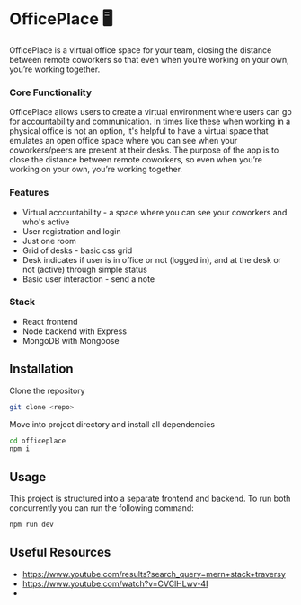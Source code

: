 # OfficePlace 🖥

OfficePlace is a virtual office space for your team, closing the distance between remote coworkers so that even when you’re working on your own, you’re working together.

### Core Functionality

OfficePlace allows users to create a virtual environment where users can go for accountability and communication. In times like these when working in a physical office is not an option, it's helpful to have a virtual space that emulates an open office space where you can see when your coworkers/peers are present at their desks. The purpose of the app is to close the distance between remote coworkers, so even when you’re working on your own, you’re working together.

### Features

- Virtual accountability - a space where you can see your coworkers and who's active
- User registration and login
- Just one room
- Grid of desks - basic css grid
- Desk indicates if user is in office or not (logged in), and at the desk or not (active) through simple status
- Basic user interaction - send a note

### Stack

- React frontend
- Node backend with Express
- MongoDB with Mongoose

## Installation

Clone the repository

```bash
git clone <repo>
```

Move into project directory and install all dependencies

```bash
cd officeplace
npm i
```

## Usage

This project is structured into a separate frontend and backend. To run both concurrently you can run the following command:

```bash
npm run dev
```

## Useful Resources

- https://www.youtube.com/results?search_query=mern+stack+traversy
- https://www.youtube.com/watch?v=CVClHLwv-4I
-
